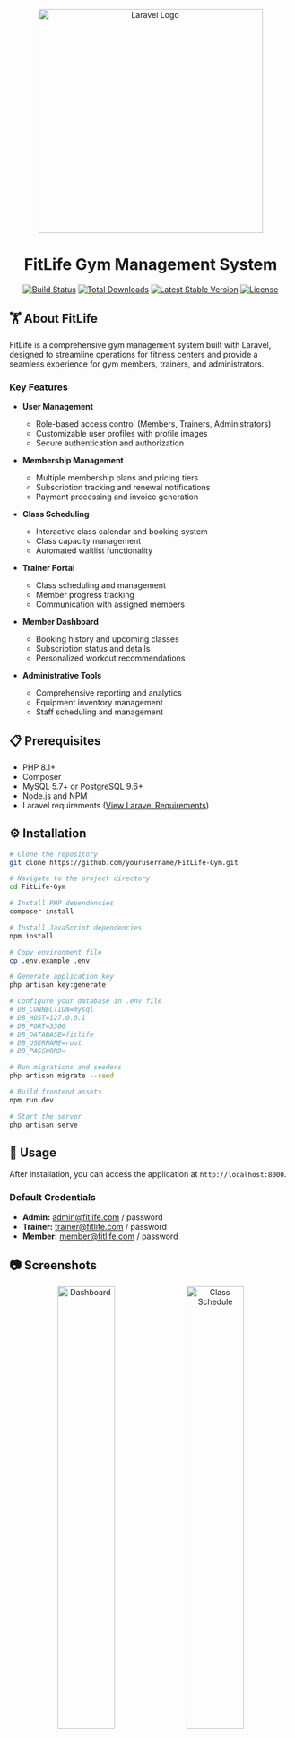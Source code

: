 <p align="center">
  <img src="https://raw.githubusercontent.com/laravel/art/master/logo-lockup/5%20SVG/2%20CMYK/1%20Full%20Color/laravel-logolockup-cmyk-red.svg" width="400" alt="Laravel Logo">
</p>

<h1 align="center">FitLife Gym Management System</h1>

<p align="center">
  <a href="https://github.com/laravel/framework/actions"><img src="https://github.com/laravel/framework/workflows/tests/badge.svg" alt="Build Status"></a>
  <a href="https://packagist.org/packages/laravel/framework"><img src="https://img.shields.io/packagist/dt/laravel/framework" alt="Total Downloads"></a>
  <a href="https://packagist.org/packages/laravel/framework"><img src="https://img.shields.io/packagist/v/laravel/framework" alt="Latest Stable Version"></a>
  <a href="https://packagist.org/packages/laravel/framework"><img src="https://img.shields.io/packagist/l/laravel/framework" alt="License"></a>
</p>

## 🏋️ About FitLife

FitLife is a comprehensive gym management system built with Laravel, designed to streamline operations for fitness centers and provide a seamless experience for gym members, trainers, and administrators.

### Key Features

- **User Management**
  - Role-based access control (Members, Trainers, Administrators)
  - Customizable user profiles with profile images
  - Secure authentication and authorization

- **Membership Management**
  - Multiple membership plans and pricing tiers
  - Subscription tracking and renewal notifications
  - Payment processing and invoice generation

- **Class Scheduling**
  - Interactive class calendar and booking system
  - Class capacity management
  - Automated waitlist functionality

- **Trainer Portal**
  - Class scheduling and management
  - Member progress tracking
  - Communication with assigned members

- **Member Dashboard**
  - Booking history and upcoming classes
  - Subscription status and details
  - Personalized workout recommendations

- **Administrative Tools**
  - Comprehensive reporting and analytics
  - Equipment inventory management
  - Staff scheduling and management

## 📋 Prerequisites

- PHP 8.1+
- Composer
- MySQL 5.7+ or PostgreSQL 9.6+
- Node.js and NPM
- Laravel requirements ([View Laravel Requirements](https://laravel.com/docs/installation))

## ⚙️ Installation

```bash
# Clone the repository
git clone https://github.com/yourusername/FitLife-Gym.git

# Navigate to the project directory
cd FitLife-Gym

# Install PHP dependencies
composer install

# Install JavaScript dependencies
npm install

# Copy environment file
cp .env.example .env

# Generate application key
php artisan key:generate

# Configure your database in .env file
# DB_CONNECTION=mysql
# DB_HOST=127.0.0.1
# DB_PORT=3306
# DB_DATABASE=fitlife
# DB_USERNAME=root
# DB_PASSWORD=

# Run migrations and seeders
php artisan migrate --seed

# Build frontend assets
npm run dev

# Start the server
php artisan serve
```

## 🚀 Usage

After installation, you can access the application at `http://localhost:8000`.

### Default Credentials

- **Admin:** admin@fitlife.com / password
- **Trainer:** trainer@fitlife.com / password
- **Member:** member@fitlife.com / password

## 📷 Screenshots

<p align="center">
  <img src="path/to/screenshot1.png" width="45%" alt="Dashboard">
  <img src="path/to/screenshot2.png" width="45%" alt="Class Schedule">
</p>

## 🛠️ Technologies Used

- **Backend:** Laravel 10.x, PHP 8.1+
- **Frontend:** Bootstrap 5, Alpine.js, Livewire
- **Database:** MySQL/PostgreSQL
- **Authentication:** Laravel Fortify/Sanctum
- **Payment Processing:** Stripe/PayPal

## 🗺️ Roadmap

- [ ] Mobile application integration
- [ ] Nutrition planning module
- [ ] Fitness challenges and achievements
- [ ] Integration with fitness wearables
- [ ] Advanced performance analytics

## 🤝 Contributing

Contributions are welcome! Please feel free to submit a Pull Request.

1. Fork the repository
2. Create your feature branch (`git checkout -b feature/amazing-feature`)
3. Commit your changes (`git commit -m 'Add some amazing feature'`)
4. Push to the branch (`git push origin feature/amazing-feature`)
5. Open a Pull Request

## 📝 License

The FitLife Gym Management System is open-sourced software licensed under the [MIT license](https://opensource.org/licenses/MIT).

## 📧 Contact

Project Link: [https://github.com/yourusername/FitLife-Gym](https://github.com/yourusername/FitLife-Gym)
#   F i t L i f e - G y m 
 
 